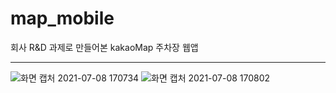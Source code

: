 # map_mobile

회사 R&D 과제로 만들어본 kakaoMap 주차장 웹앱

-------------------------------------------------------------------------------------------------------


![화면 캡처 2021-07-08 170734](https://user-images.githubusercontent.com/66085260/126086536-4e6e43ae-ec03-4515-ae08-86ae10f2dfbc.gif)
![화면 캡처 2021-07-08 170802](https://user-images.githubusercontent.com/66085260/126086532-e0293cad-c3a8-40a5-be8f-143ad8663252.gif)


